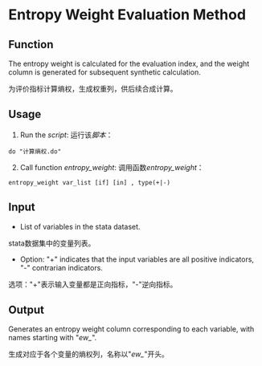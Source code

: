 # Entropy Weight Evaluation Method

## Function
The entropy weight is calculated for the evaluation index, and the weight column is generated for subsequent synthetic calculation.

为评价指标计算熵权，生成权重列，供后续合成计算。

## Usage
1. Run the *script*:
运行该*脚本*：
```
do "计算熵权.do"
```
2. Call function *entropy_weight*:
调用函数*entropy_weight*：
```
entropy_weight var_list [if] [in] , type(+|-)
```

## Input
- List of variables in the stata dataset.

stata数据集中的变量列表。

- Option: "+" indicates that the input variables are all positive indicators, "-" contrarian indicators.

选项："+"表示输入变量都是正向指标，"-"逆向指标。
 
## Output
Generates an entropy weight column corresponding to each variable, with names starting with "*ew_*".

生成对应于各个变量的熵权列，名称以"*ew_*"开头。
